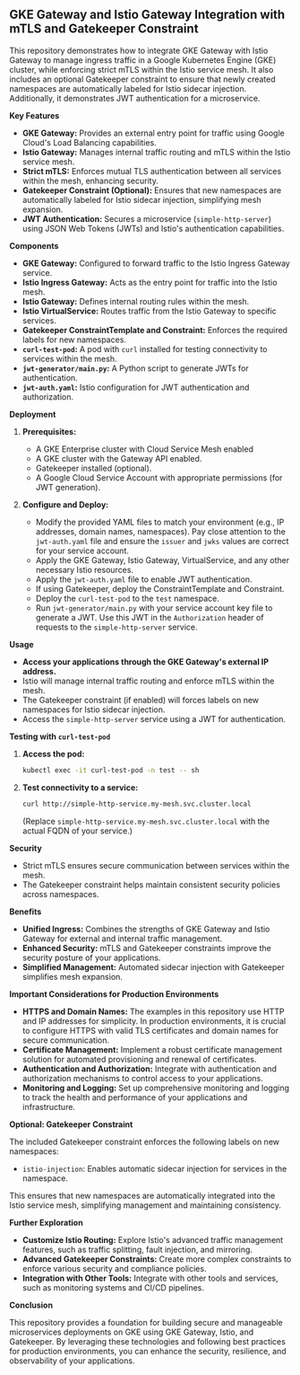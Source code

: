## GKE Gateway and Istio Gateway Integration with mTLS and Gatekeeper Constraint

This repository demonstrates how to integrate GKE Gateway with Istio Gateway to manage ingress traffic in a Google Kubernetes Engine (GKE) cluster, while enforcing strict mTLS within the Istio service mesh. It also includes an optional Gatekeeper constraint to ensure that newly created namespaces are automatically labeled for Istio sidecar injection.  Additionally, it demonstrates JWT authentication for a microservice.

**Key Features**

* **GKE Gateway:** Provides an external entry point for traffic using Google Cloud's Load Balancing capabilities.
* **Istio Gateway:** Manages internal traffic routing and mTLS within the Istio service mesh.
* **Strict mTLS:** Enforces mutual TLS authentication between all services within the mesh, enhancing security.
* **Gatekeeper Constraint (Optional):** Ensures that new namespaces are automatically labeled for Istio sidecar injection, simplifying mesh expansion.
* **JWT Authentication:**  Secures a microservice (`simple-http-server`) using JSON Web Tokens (JWTs) and Istio's authentication capabilities.

**Components**

* **GKE Gateway:** Configured to forward traffic to the Istio Ingress Gateway service.
* **Istio Ingress Gateway:** Acts as the entry point for traffic into the Istio mesh.
* **Istio Gateway:** Defines internal routing rules within the mesh.
* **Istio VirtualService:** Routes traffic from the Istio Gateway to specific services.
* **Gatekeeper ConstraintTemplate and Constraint:** Enforces the required labels for new namespaces.
* **`curl-test-pod`:** A pod with `curl` installed for testing connectivity to services within the mesh.
* **`jwt-generator/main.py`:** A Python script to generate JWTs for authentication.
* **`jwt-auth.yaml`:** Istio configuration for JWT authentication and authorization.


**Deployment**

1. **Prerequisites:**
   * A GKE Enterprise cluster with Cloud Service Mesh enabled
   * A GKE cluster with the Gateway API enabled.
   * Gatekeeper installed (optional).
   * A Google Cloud Service Account with appropriate permissions (for JWT generation).

2. **Configure and Deploy:**
   * Modify the provided YAML files to match your environment (e.g., IP addresses, domain names, namespaces).  Pay close attention to the `jwt-auth.yaml` file and ensure the `issuer` and `jwks` values are correct for your service account.
   * Apply the GKE Gateway, Istio Gateway, VirtualService, and any other necessary Istio resources.
   * Apply the `jwt-auth.yaml` file to enable JWT authentication.
   * If using Gatekeeper, deploy the ConstraintTemplate and Constraint.
   * Deploy the `curl-test-pod` to the `test` namespace.
   * Run `jwt-generator/main.py` with your service account key file to generate a JWT.  Use this JWT in the `Authorization` header of requests to the `simple-http-server` service.

**Usage**

* **Access your applications through the GKE Gateway's external IP address.**
* Istio will manage internal traffic routing and enforce mTLS within the mesh.
* The Gatekeeper constraint (if enabled) will forces labels on new namespaces for Istio sidecar injection.
* Access the `simple-http-server` service using a JWT for authentication.

**Testing with `curl-test-pod`**

1. **Access the pod:**
   ```bash
   kubectl exec -it curl-test-pod -n test -- sh
   ```

2. **Test connectivity to a service:**
   ```bash
   curl http://simple-http-service.my-mesh.svc.cluster.local
   ```
   (Replace `simple-http-service.my-mesh.svc.cluster.local` with the actual FQDN of your service.)

**Security**

* Strict mTLS ensures secure communication between services within the mesh.
* The Gatekeeper constraint helps maintain consistent security policies across namespaces.

**Benefits**

* **Unified Ingress:** Combines the strengths of GKE Gateway and Istio Gateway for external and internal traffic management.
* **Enhanced Security:** mTLS and Gatekeeper constraints improve the security posture of your applications.
* **Simplified Management:** Automated sidecar injection with Gatekeeper simplifies mesh expansion.

**Important Considerations for Production Environments**

* **HTTPS and Domain Names:** The examples in this repository use HTTP and IP addresses for simplicity. In production environments, it is crucial to configure HTTPS with valid TLS certificates and domain names for secure communication.
* **Certificate Management:** Implement a robust certificate management solution for automated provisioning and renewal of certificates.
* **Authentication and Authorization:** Integrate with authentication and authorization mechanisms to control access to your applications.
* **Monitoring and Logging:** Set up comprehensive monitoring and logging to track the health and performance of your applications and infrastructure.

**Optional: Gatekeeper Constraint**

The included Gatekeeper constraint enforces the following labels on new namespaces:

* `istio-injection`: Enables automatic sidecar injection for services in the namespace.

This ensures that new namespaces are automatically integrated into the Istio service mesh, simplifying management and maintaining consistency.

**Further Exploration**

* **Customize Istio Routing:** Explore Istio's advanced traffic management features, such as traffic splitting, fault injection, and mirroring.
* **Advanced Gatekeeper Constraints:** Create more complex constraints to enforce various security and compliance policies.
* **Integration with Other Tools:** Integrate with other tools and services, such as monitoring systems and CI/CD pipelines.

**Conclusion**

This repository provides a foundation for building secure and manageable microservices deployments on GKE using GKE Gateway, Istio, and Gatekeeper. By leveraging these technologies and following best practices for production environments, you can enhance the security, resilience, and observability of your applications.
